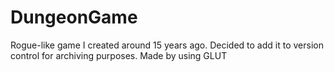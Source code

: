# DungeonGame
Rogue-like game I created around 15 years ago. Decided to add it to version control for archiving purposes. Made by using GLUT